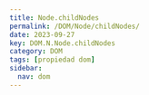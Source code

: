 ```yaml
---
title: Node.childNodes
permalink: /DOM/Node/childNodes/
date: 2023-09-27
key: DOM.N.Node.childNodes
category: DOM
tags: [propiedad dom]
sidebar:
  nav: dom
---
```

